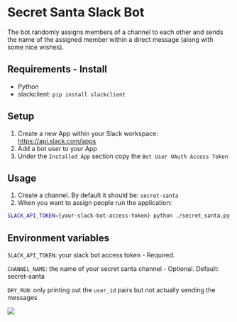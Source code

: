 # Secret Santa Slack Bot
The bot randomly assigns members of a channel to each other and sends the name of the assigned member within a direct message (along with some nice wishes).

## Requirements - Install
- Python
- slackclient: ```pip install slackclient```

## Setup
1. Create a new App within your Slack workspace: https://api.slack.com/apps
2. Add a bot user to your App
3. Under the `Installed App` section copy the `Bot User OAuth Access Token`

## Usage
1. Create a channel. By default it should be: `secret-santa`
2. When you want to assign people run the application:
```bash
SLACK_API_TOKEN={your-slack-bot-access-token} python ./secret_santa.py
```

## Environment variables
`SLACK_API_TOKEN`: your slack bot access token - Required.

`CHANNEL_NAME`: the name of your secret santa channel - Optional. Default: secret-santa

`DRY_RUN`: only printing out the `user_id` pairs but not actually sending the messages

![](https://media.giphy.com/media/dSbiCM0hplxQs/giphy.gif)
